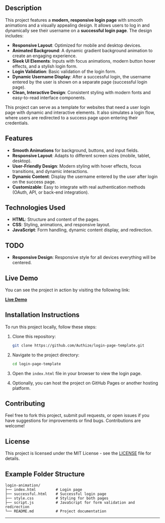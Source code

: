 ## Description

This project features a **modern, responsive login page** with smooth animations and a visually appealing design. It allows users to log in and dynamically see their username on a **successful login page**. The design includes:

- **Responsive Layout**: Optimized for mobile and desktop devices.
- **Animated Background**: A dynamic gradient background animation to create an engaging experience.
- **Sleek UI Elements**: Inputs with focus animations, modern button hover effects, and a stylish login form.
- **Login Validation**: Basic validation of the login form.
- **Dynamic Username Display**: After a successful login, the username entered by the user is shown on a separate page (successful login page).
- **Clean, Interactive Design**: Consistent styling with modern fonts and easy-to-read interface components.

This project can serve as a template for websites that need a user login page with dynamic and interactive elements. It also simulates a login flow, where users are redirected to a success page upon entering their credentials.

## Features

- **Smooth Animations** for background, buttons, and input fields.
- **Responsive Layout**: Adapts to different screen sizes (mobile, tablet, desktop).
- **User-Friendly Design**: Modern styling with hover effects, focus transitions, and dynamic interactions.
- **Dynamic Content**: Display the username entered by the user after login on the success page.
- **Customizable**: Easy to integrate with real authentication methods (OAuth, API, or back-end integration).

## Technologies Used

- **HTML**: Structure and content of the pages.
- **CSS**: Styling, animations, and responsive layout.
- **JavaScript**: Form handling, dynamic content display, and redirection.

## TODO

- **Responsive Design**: Responsive style for all devices everything will be centered.
  
## Live Demo

You can see the project in action by visiting the following link:

[**Live Demo**](https://login-jets.vercel.app)

## Installation Instructions

To run this project locally, follow these steps:

1. Clone this repository:
   ```bash
   git clone https://github.com/Authize/login-page-template.git
   ```

2. Navigate to the project directory:
   ```bash
   cd login-page-template
   ```

3. Open the `index.html` file in your browser to view the login page.

4. Optionally, you can host the project on GitHub Pages or another hosting platform.

## Contributing

Feel free to fork this project, submit pull requests, or open issues if you have suggestions for improvements or find bugs. Contributions are welcome!

## License

This project is licensed under the MIT License - see the [LICENSE](LICENSE) file for details.

## Example Folder Structure

```
login-animation/
├── index.html         # Login page
├── successful.html    # Successful login page
├── style.css          # Styling for both pages
├── script.js          # JavaScript for form validation and redirection
└── README.md          # Project documentation
```
---
